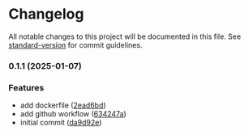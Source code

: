 # Changelog

All notable changes to this project will be documented in this file. See [standard-version](https://github.com/conventional-changelog/standard-version) for commit guidelines.

### 0.1.1 (2025-01-07)


### Features

* add dockerfile ([2ead6bd](https://github-goarif/gariftech/goarif-profile/commit/2ead6bd96b1111db778660dc8d94405091936ec6))
* add github workflow ([634247a](https://github-goarif/gariftech/goarif-profile/commit/634247abcad48dca7f83ea657672ce283587449e))
* initial commit ([da9d92e](https://github-goarif/gariftech/goarif-profile/commit/da9d92e84d2d1154875cc67d6e0f45cc12615be0))
